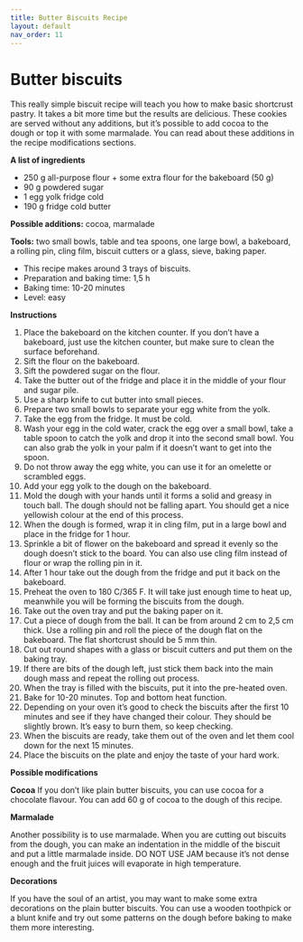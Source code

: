 ```yaml
---
title: Butter Biscuits Recipe
layout: default
nav_order: 11
---
```




<h1>Butter biscuits</h1>


This really simple biscuit recipe will teach you how to make basic shortcrust pastry. It takes a bit more time but the results are delicious. These cookies are served without any additions, but it’s possible to add cocoa to the dough or top it with some marmalade. You can read about these additions in the recipe modifications sections. 


**A list of ingredients**

- 250 g all-purpose flour + some extra flour for the bakeboard (50 g)
- 90 g powdered sugar
- 1 egg yolk fridge cold
- 190 g fridge cold butter

**Possible additions:** cocoa, marmalade

**Tools:** two small bowls, table and tea spoons, one large bowl, a bakeboard, a rolling pin, cling film, biscuit cutters or a glass, sieve, baking paper.

- This recipe makes around 3 trays of biscuits.
- Preparation and baking time: 1,5 h
- Baking time: 10-20 minutes
- Level: easy


**Instructions**

1.	Place the bakeboard on the kitchen counter. If you don’t have a bakeboard, just use  the kitchen counter, but make sure to clean the surface beforehand.
2.	Sift the flour on the bakeboard.
3.	Sift the powdered sugar on the flour.
4.	Take the butter out of the fridge and place it in the middle of your flour and sugar pile. 
5.	Use a sharp knife to cut butter into small pieces.
6.	Prepare two small bowls to separate your egg white from the yolk.
7.	Take the egg from the fridge. It must be cold.
8.	Wash your egg in the cold water, crack the egg over a small bowl, take a table spoon to catch the yolk and drop it into the second small bowl. You can also grab the yolk in your palm if it doesn’t want to get into the spoon.
9.	Do not throw away the egg white, you can use it for an omelette or scrambled eggs.
10.	Add your egg yolk to the dough on the bakeboard.
11.	Mold the dough with your hands until it forms a solid and greasy in touch ball. The dough should not be falling apart. You should get a nice yellowish colour at the end of this process.
12.	When the dough is formed, wrap it in cling film, put in a large bowl and place in the fridge for 1 hour.
13.	Sprinkle a bit of flower on the bakeboard and spread it evenly so the dough doesn’t stick to the board. You can also use cling film instead of flour or wrap the rolling pin in it.
14.	After 1 hour take out the dough from the fridge and put it back on the bakeboard.
15.	Preheat the oven to 180 C/365 F. It will take just enough time to heat up, meanwhile you will be forming the biscuits from the dough.
16.	Take out the oven tray and put the baking paper on it.
17.	Cut a piece of dough from the ball. It can be from around 2 cm to 2,5 cm thick. Use a rolling pin and roll the piece of the dough flat on the bakeboard. The flat shortcrust should be 5 mm thin. 
18.	Cut out round shapes with a glass or biscuit cutters and put them on the baking tray.
19.	 If there are bits of the dough left, just stick them back into the main dough mass and repeat the rolling out process.
20.	When the tray is filled with the biscuits, put it into the pre-heated oven. 
21.	Bake for 10-20 minutes. Top and bottom heat function.
22.	Depending on your oven it’s good to check the biscuits after the first 10 minutes and see if they have changed their colour. They should be slightly brown. It’s easy to burn them, so keep checking.
23.	When the biscuits are ready, take them out of the oven and let them cool down for the next 15 minutes.
24.	Place the biscuits on the plate and enjoy the taste of your hard work.


**Possible modifications**


**Cocoa** 
If you don’t like plain butter biscuits, you can use cocoa for a chocolate flavour. You can add 60 g of cocoa to the dough of this recipe.

**Marmalade**

Another possibility is to use marmalade. When you are cutting out biscuits from the dough, you can make an indentation in the middle of the biscuit and put a little marmalade inside. DO NOT USE JAM because it’s not dense enough and the fruit juices will evaporate in high temperature. 

**Decorations**

If you have the soul of an artist, you may want to make some extra decorations on the plain butter biscuits. You can use a wooden toothpick or a blunt knife and try out some patterns on the dough before baking to make them more interesting. 
